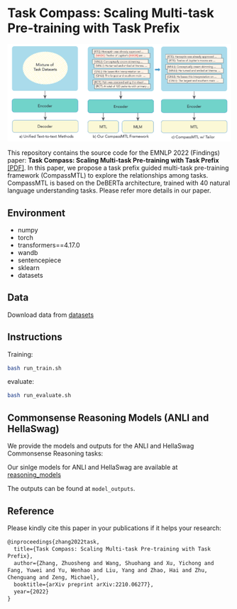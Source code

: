 # Task Compass: Scaling Multi-task Pre-training with Task Prefix

![](https://github.com/cooelf/CompassMTL/blob/main/fig/overview.png)

This repository contains the source code for the EMNLP 2022 (Findings) paper: **Task Compass: Scaling Multi-task Pre-training with Task Prefix** [\[PDF\]](https://arxiv.org/abs/2210.06277). In this paper, we propose a task prefix guided multi-task pre-training framework (CompassMTL) to explore the relationships among tasks. CompassMTL is based on the DeBERTa architecture, trained with 40 natural language understanding tasks. Please refer more details in our paper.


## Environment

- numpy
- torch
- transformers==4.17.0
- wandb
- sentencepiece
- sklearn
- datasets

## Data

Download data from [datasets](https://drive.google.com/file/d/17IbQLjf140ZCl0y--VvDd9E-AQuPrYiw/view?usp=sharing)

## Instructions

Training:

```bash
bash run_train.sh
```

evaluate:

```bash
bash run_evaluate.sh
```

## Commonsense Reasoning Models (ANLI and HellaSwag)

We provide the models and outputs for the ANLI and HellaSwag Commonsense Reasoning tasks:

Our sinlge models for ANLI and HellaSwag are available at [reasoning_models](https://drive.google.com/file/d/10nrvDN4-pR8rhBPyHIYw6QqKOw8fMQJx/view?usp=sharing)

The outputs can be found at ```model_outputs```.

## Reference

Please kindly cite this paper in your publications if it helps your research:

```
@inproceedings{zhang2022task,
  title={Task Compass: Scaling Multi-task Pre-training with Task Prefix},
  author={Zhang, Zhuosheng and Wang, Shuohang and Xu, Yichong and Fang, Yuwei and Yu, Wenhao and Liu, Yang and Zhao, Hai and Zhu, Chenguang and Zeng, Michael},
  booktitle={arXiv preprint arXiv:2210.06277},
  year={2022}
}
```

